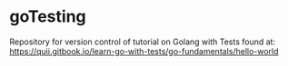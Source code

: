 # goTesting
Repository for version control of tutorial on Golang with Tests found at: https://quii.gitbook.io/learn-go-with-tests/go-fundamentals/hello-world
